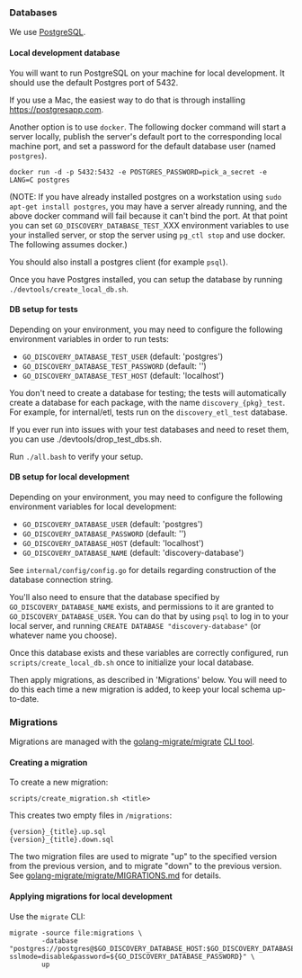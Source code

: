 ### Databases

We use [PostgreSQL](https://www.postgresql.org).

#### Local development database

You will want to run PostgreSQL on your machine for local development.
It should use the default Postgres port of 5432.

If you use a Mac, the easiest way to do that is through installing
https://postgresapp.com.

Another option is to use `docker`. The following docker command will start a
server locally, publish the server's default port to the corresponding local
machine port, and set a password for the default database user (named
`postgres`).

```
docker run -d -p 5432:5432 -e POSTGRES_PASSWORD=pick_a_secret -e LANG=C postgres
```

(NOTE: If you have already installed postgres on a workstation using `sudo
apt-get install postgres`, you may have a server already running, and the above
docker command will fail because it can't bind the port. At that point you can
set `GO_DISCOVERY_DATABASE_TEST_`XXX environment variables to use your installed
server, or stop the server using `pg_ctl stop` and use docker. The following
assumes docker.)

You should also install a postgres client (for example `psql`).

Once you have Postgres installed, you can setup the database by running
`./devtools/create_local_db.sh`.

#### DB setup for tests

Depending on your environment, you may need to configure the following
environment variables in order to run tests:

- `GO_DISCOVERY_DATABASE_TEST_USER` (default: 'postgres')
- `GO_DISCOVERY_DATABASE_TEST_PASSWORD` (default: '')
- `GO_DISCOVERY_DATABASE_TEST_HOST` (default: 'localhost')

You don't need to create a database for testing; the tests will automatically
create a database for each package, with the name `discovery_{pkg}_test`. For
example, for internal/etl, tests run on the `discovery_etl_test` database.

If you ever run into issues with your test databases and need to reset them, you
can use ./devtools/drop_test_dbs.sh.

Run `./all.bash` to verify your setup.

#### DB setup for local development

Depending on your environment, you may need to configure the following
environment variables for local development:

- `GO_DISCOVERY_DATABASE_USER` (default: 'postgres')
- `GO_DISCOVERY_DATABASE_PASSWORD`  (default: '')
- `GO_DISCOVERY_DATABASE_HOST` (default: 'localhost')
- `GO_DISCOVERY_DATABASE_NAME` (default: 'discovery-database')

See `internal/config/config.go` for details regarding construction of the
database connection string.

You'll also need to ensure that the database specified by
`GO_DISCOVERY_DATABASE_NAME` exists, and permissions to it are granted to
`GO_DISCOVERY_DATABASE_USER`. You can do that by using `psql` to log in to your
local server, and running `CREATE DATABASE "discovery-database"` (or whatever
name you choose).

Once this database exists and these variables are correctly configured, run
`scripts/create_local_db.sh` once to initialize your local database.

Then apply migrations, as described in 'Migrations' below. You will need to do
this each time a new migration is added, to keep your local schema up-to-date.


### Migrations

Migrations are managed with the [golang-migrate/migrate][] [CLI tool][].

[golang-migrate/migrate]: https://github.com/golang-migrate/migrate
[CLI tool]: https://github.com/golang-migrate/migrate/tree/master/cli


#### Creating a migration

To create a new migration:

```
scripts/create_migration.sh <title>
```

This creates two empty files in `/migrations`:

```
{version}_{title}.up.sql
{version}_{title}.down.sql
```

The two migration files are used to migrate "up" to the specified version from
the previous version, and to migrate "down" to the previous version. See
[golang-migrate/migrate/MIGRATIONS.md](https://github.com/golang-migrate/migrate/blob/master/MIGRATIONS.md)
for details.

#### Applying migrations for local development

Use the `migrate` CLI:

```
migrate -source file:migrations \
        -database "postgres://postgres@$GO_DISCOVERY_DATABASE_HOST:$GO_DISCOVERY_DATABASE_PORT/$GO_DISCOVERY_DATABASE_NAME}?sslmode=disable&password=${GO_DISCOVERY_DATABASE_PASSWORD}" \
        up
```
